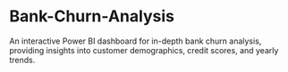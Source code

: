 # Bank-Churn-Analysis
An interactive Power BI dashboard for in-depth bank churn analysis, providing insights into customer demographics, credit scores, and yearly trends.
